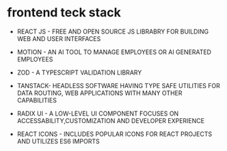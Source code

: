 # frontend teck stack

- REACT JS  - FREE AND OPEN SOURCE JS LIBRABRY FOR BUILDING WEB AND USER INTERFACES

- MOTION - AN AI TOOL TO MANAGE EMPLOYEES OR AI GENERATED EMPLOYEES

- ZOD - A TYPESCRIPT VALIDATION LIBRARY

- TANSTACK- HEADLESS SOFTWARE HAVING TYPE SAFE UTILITIES FOR DATA ROUTING, WEB APPLICATIONS WITH MANY OTHER CAPABILITIES

- RADIX UI - A LOW-LEVEL UI COMPONENT FOCUSES ON ACCESSABILITY,CUSTOMIZATION AND DEVELOPER EXPERIENCE

- REACT ICONS - INCLUDES POPULAR ICONS FOR REACT PROJECTS AND UTILIZES ES6 IMPORTS